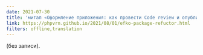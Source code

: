 ```yaml
---
date: 2021-07-30
title: 'митап «Оформление приложения: как провести Code review и опубликовать в composer»'
link: https://phpvrn.github.io/2021/08/01/efko-package-refuctor.html
filters: offline,translation
---
```


(без записи).
